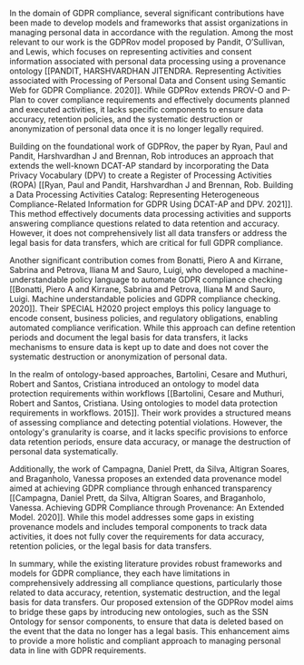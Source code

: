 In the domain of GDPR compliance, several significant contributions have been made to develop models and frameworks that assist organizations in managing personal data in accordance with the regulation. Among the most relevant to our work is the GDPRov model proposed by Pandit, O’Sullivan, and Lewis, which focuses on representing activities and consent information associated with personal data processing using a provenance ontology [[PANDIT, HARSHVARDHAN JITENDRA. Representing Activities associated with Processing of Personal Data and Consent using Semantic Web for GDPR Compliance. 2020]]. While GDPRov extends PROV-O and P-Plan to cover compliance requirements and effectively documents planned and executed activities, it lacks specific components to ensure data accuracy, retention policies, and the systematic destruction or anonymization of personal data once it is no longer legally required.

Building on the foundational work of GDPRov, the paper by Ryan, Paul and Pandit, Harshvardhan J and Brennan, Rob introduces an approach that extends the well-known DCAT-AP standard by incorporating the Data Privacy Vocabulary (DPV) to create a Register of Processing Activities (ROPA) [[Ryan, Paul and Pandit, Harshvardhan J and Brennan, Rob. Building a Data Processing Activities Catalog: Representing Heterogeneous Compliance-Related Information for GDPR Using DCAT-AP and DPV. 2021]]. This method effectively documents data processing activities and supports answering compliance questions related to data retention and accuracy. However, it does not comprehensively list all data transfers or address the legal basis for data transfers, which are critical for full GDPR compliance.

Another significant contribution comes from Bonatti, Piero A and Kirrane, Sabrina and Petrova, Iliana M and Sauro, Luigi, who developed a machine-understandable policy language to automate GDPR compliance checking [[Bonatti, Piero A and Kirrane, Sabrina and Petrova, Iliana M and Sauro, Luigi. Machine understandable policies and GDPR compliance checking. 2020]]. Their SPECIAL H2020 project employs this policy language to encode consent, business policies, and regulatory obligations, enabling automated compliance verification. While this approach can define retention periods and document the legal basis for data transfers, it lacks mechanisms to ensure data is kept up to date and does not cover the systematic destruction or anonymization of personal data.

In the realm of ontology-based approaches, Bartolini, Cesare and Muthuri, Robert and Santos, Cristiana introduced an ontology to model data protection requirements within workflows [[Bartolini, Cesare and Muthuri, Robert and Santos, Cristiana. Using ontologies to model data protection requirements in workflows. 2015]]. Their work provides a structured means of assessing compliance and detecting potential violations. However, the ontology's granularity is coarse, and it lacks specific provisions to enforce data retention periods, ensure data accuracy, or manage the destruction of personal data systematically.

Additionally, the work of Campagna, Daniel Prett, da Silva, Altigran Soares, and Braganholo, Vanessa proposes an extended data provenance model aimed at achieving GDPR compliance through enhanced transparency [[Campagna, Daniel Prett, da Silva, Altigran Soares, and Braganholo, Vanessa. Achieving GDPR Compliance through Provenance: An Extended Model. 2020]]. While this model addresses some gaps in existing provenance models and includes temporal components to track data activities, it does not fully cover the requirements for data accuracy, retention policies, or the legal basis for data transfers.

In summary, while the existing literature provides robust frameworks and models for GDPR compliance, they each have limitations in comprehensively addressing all compliance questions, particularly those related to data accuracy, retention, systematic destruction, and the legal basis for data transfers. Our proposed extension of the GDPRov model aims to bridge these gaps by introducing new ontologies, such as the SSN Ontology for sensor components, to ensure that data is deleted based on the event that the data no longer has a legal basis. This enhancement aims to provide a more holistic and compliant approach to managing personal data in line with GDPR requirements.